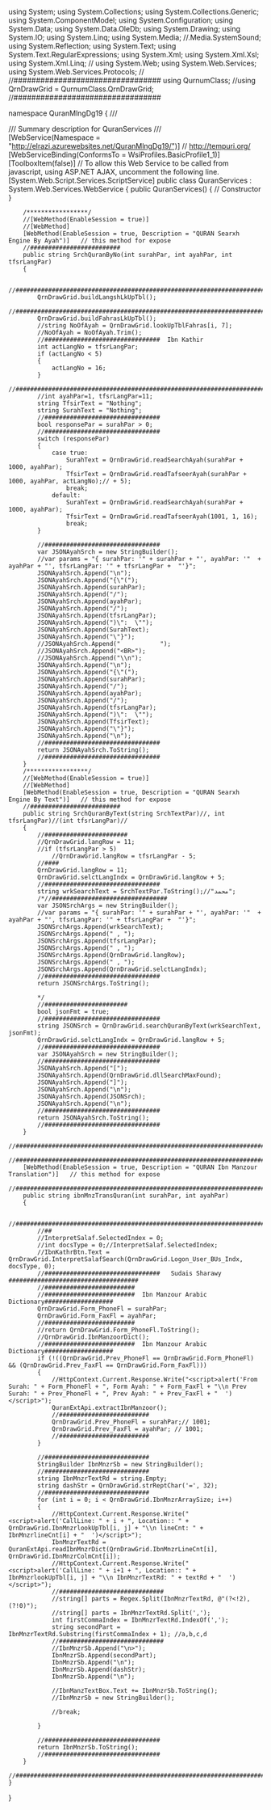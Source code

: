 using System;
using System.Collections;
using System.Collections.Generic;
using System.ComponentModel;
using System.Configuration;
using System.Data;
using System.Data.OleDb;
using System.Drawing;
using System.IO;
using System.Linq;
using System.Media; //.Media.SystemSound;
using System.Reflection;
using System.Text;
using System.Text.RegularExpressions;
using System.Xml;
using System.Xml.Xsl;
using System.Xml.Linq;
//
using System.Web;
using System.Web.Services;
using System.Web.Services.Protocols;
//
//#################################
using QurnumClass;
//using QrnDrawGrid = QurnumClass.QrnDrawGrid;
//#################################

namespace QuranMlngDg19
{
    /// <summary>
    /// Summary description for QuranServices
    /// </summary>
    [WebService(Namespace = "http://elrazi.azurewebsites.net/QuranMlngDg19/")]  // http://tempuri.org/
    [WebServiceBinding(ConformsTo = WsiProfiles.BasicProfile1_1)]
    [ToolboxItem(false)]
    // To allow this Web Service to be called from javascript, using ASP.NET AJAX, uncomment the following line. 
    [System.Web.Script.Services.ScriptService]
    public class QuranServices : System.Web.Services.WebService
    {
        public QuranServices()
        {
            // Constructor
        }

        /*****************/
        //[WebMethod(EnableSession = true)]
        //[WebMethod]
        [WebMethod(EnableSession = true, Description = "QURAN Searxh Engine By Ayah")]   // this method for expose
        //#########################
        public string SrchQuranByNo(int surahPar, int ayahPar, int tfsrLangPar)
        {

            //########################################################################
            QrnDrawGrid.buildLangshLkUpTbl();
            //########################################################################
            QrnDrawGrid.buildFahrasLkUpTbl();
            //string NoOfAyah = QrnDrawGrid.lookUpTblFahras[i, 7];
            //NoOfAyah = NoOfAyah.Trim();
            //################################  Ibn Kathir
            int actLangNo = tfsrLangPar;
            if (actLangNo < 5)
            {
                actLangNo = 16;
            }
            //########################################################################
            //int ayahPar=1, tfsrLangPar=11;
            string TfsirText = "Nothing";
            string SurahText = "Nothing";
            //################################
            bool responsePar = surahPar > 0;
            //################################
            switch (responsePar)
            {
                case true:
                    SurahText = QrnDrawGrid.readSearchAyah(surahPar + 1000, ayahPar);
                    TfsirText = QrnDrawGrid.readTafseerAyah(surahPar + 1000, ayahPar, actLangNo);// + 5);
                    break;
                default:
                    SurahText = QrnDrawGrid.readSearchAyah(surahPar + 1000, ayahPar);
                    TfsirText = QrnDrawGrid.readTafseerAyah(1001, 1, 16);
                    break;
            }

            //################################
            var JSONAyahSrch = new StringBuilder();
            //var params = "{ surahPar: '" + surahPar + "', ayahPar: '"  + ayahPar + "', tfsrLangPar: '" + tfsrLangPar +  "'}";
            JSONAyahSrch.Append("\n");
            JSONAyahSrch.Append("{\"(");
            JSONAyahSrch.Append(surahPar);
            JSONAyahSrch.Append("/");
            JSONAyahSrch.Append(ayahPar);
            JSONAyahSrch.Append("/");
            JSONAyahSrch.Append(tfsrLangPar);
            JSONAyahSrch.Append(")\":  \"");
            JSONAyahSrch.Append(SurahText);
            JSONAyahSrch.Append("\"}");
            //JSONAyahSrch.Append("           ");
            //JSONAyahSrch.Append("<BR>");
            //JSONAyahSrch.Append("\\n");
            JSONAyahSrch.Append("\n");
            JSONAyahSrch.Append("{\"(");
            JSONAyahSrch.Append(surahPar);
            JSONAyahSrch.Append("/");
            JSONAyahSrch.Append(ayahPar);
            JSONAyahSrch.Append("/");
            JSONAyahSrch.Append(tfsrLangPar);
            JSONAyahSrch.Append(")\":  \"");
            JSONAyahSrch.Append(TfsirText);
            JSONAyahSrch.Append("\"}");
            JSONAyahSrch.Append("\n");
            //################################
            return JSONAyahSrch.ToString();
            //################################
        }
        /*****************/
        //[WebMethod(EnableSession = true)]
        //[WebMethod]
        [WebMethod(EnableSession = true, Description = "QURAN Searxh Engine By Text")]   // this method for expose
        //#########################
        public string SrchQuranByText(string SrchTextPar)//, int tfsrLangPar)//(int tfsrLangPar)//
        {
            //#######################
            //QrnDrawGrid.langRow = 11;
            //if (tfsrLangPar > 5)
                //QrnDrawGrid.langRow = tfsrLangPar - 5;
            //####
            QrnDrawGrid.langRow = 11;
            QrnDrawGrid.selctLangIndx = QrnDrawGrid.langRow + 5;
            //################################
            string wrkSearchText = SrchTextPar.ToString();//"محمد";
            /*//################################
            var JSONSrchArgs = new StringBuilder();
            //var params = "{ surahPar: '" + surahPar + "', ayahPar: '"  + ayahPar + "', tfsrLangPar: '" + tfsrLangPar +  "'}";
            JSONSrchArgs.Append(wrkSearchText);
            JSONSrchArgs.Append(" , ");
            JSONSrchArgs.Append(tfsrLangPar);
            JSONSrchArgs.Append(" , ");
            JSONSrchArgs.Append(QrnDrawGrid.langRow);
            JSONSrchArgs.Append(" , ");
            JSONSrchArgs.Append(QrnDrawGrid.selctLangIndx);
            //################################
            return JSONSrchArgs.ToString();
            
            */
            //#######################
            bool jsonFmt = true;
            //################################
            string JSONSrch = QrnDrawGrid.searchQuranByText(wrkSearchText, jsonFmt);
            QrnDrawGrid.selctLangIndx = QrnDrawGrid.langRow + 5;
            //################################
            var JSONAyahSrch = new StringBuilder();
            //################################
            JSONAyahSrch.Append("[");
            JSONAyahSrch.Append(QrnDrawGrid.dllSearchMaxFound);
            JSONAyahSrch.Append("]");
            JSONAyahSrch.Append("\n");
            JSONAyahSrch.Append(JSONSrch);
            JSONAyahSrch.Append("\n");
            //################################
            return JSONAyahSrch.ToString(); 
            //################################
        }
        //########################################################################
        //########################################################################
        [WebMethod(EnableSession = true, Description = "QURAN Ibn Manzour Translation")]   // this method for expose
        //########################################################################
        public string ibnMnzTransQuran(int surahPar, int ayahPar)
        {

            //########################################################################
            //##
            //InterpretSalaf.SelectedIndex = 0; 
            //int docsType = 0;//InterpretSalaf.SelectedIndex;
            //IbnKathrBtn.Text = QrnDrawGrid.InterpretSalafSearch(QrnDrawGrid.Logon_User_BUs_Indx, docsType, 0);
            //################################   Sudais Sharawy ####################################
            //#########################
            //#########################  Ibn Manzour Arabic Dictionary###################
            QrnDrawGrid.Form_PhoneFl = surahPar;
            QrnDrawGrid.Form_FaxFl = ayahPar;
            //#########################
            //return QrnDrawGrid.Form_PhoneFl.ToString();
            //QrnDrawGrid.IbnManzoorDict();
            //#########################  Ibn Manzour Arabic Dictionary###################
            if (!((QrnDrawGrid.Prev_PhoneFl == QrnDrawGrid.Form_PhoneFl) && (QrnDrawGrid.Prev_FaxFl == QrnDrawGrid.Form_FaxFl)))
            {
                //HttpContext.Current.Response.Write("<script>alert('From Surah: " + Form_PhoneFl + ", Form Ayah: " + Form_FaxFl + "\\n Prev Surah: " + Prev_PhoneFl + ", Prev Ayah: " + Prev_FaxFl + "  ')</script>");
                QuranExtApi.extractIbnManzoor();
                //#########################
                QrnDrawGrid.Prev_PhoneFl = surahPar;// 1001;
                QrnDrawGrid.Prev_FaxFl = ayahPar; // 1001;
                //#########################
            }

            //#############################
            StringBuilder IbnMnzrSb = new StringBuilder();
            //#############################
            string IbnMnzrTextRd = string.Empty;
            string dashStr = QrnDrawGrid.strReptChar('=', 32);
            //#############################
            for (int i = 0; i < QrnDrawGrid.IbnMnzrArraySize; i++)
            {
                //HttpContext.Current.Response.Write("<script>alert('CallLine: " + i + ", Location:: " + QrnDrawGrid.IbnMnzrlookUpTbl[i, j] + "\\n lineCnt: " + IbnMnzrlineCnt[i] + "  ')</script>");
                IbnMnzrTextRd = QuranExtApi.readIbnMnzrDict(QrnDrawGrid.IbnMnzrLineCnt[i], QrnDrawGrid.IbnMnzrColmCnt[i]);
                //HttpContext.Current.Response.Write("<script>alert('CallLine: " + i+1 + ", Location:: " + IbnMnzrlookUpTbl[i, j] + "\\n IbnMnzrTextRd: " + textRd + "  ')</script>");
                //#############################
                //string[] parts = Regex.Split(IbnMnzrTextRd, @"(?<!2),(?!0)");
                //string[] parts = IbnMnzrTextRd.Split(',');
                int firstCommaIndex = IbnMnzrTextRd.IndexOf(',');
                string secondPart = IbnMnzrTextRd.Substring(firstCommaIndex + 1); //a,b,c,d
                //#############################
                //IbnMnzrSb.Append("\n>");
                IbnMnzrSb.Append(secondPart);
                IbnMnzrSb.Append("\n");
                IbnMnzrSb.Append(dashStr);
                IbnMnzrSb.Append("\n");

                //IbnManzTextBox.Text += IbnMnzrSb.ToString();
                //IbnMnzrSb = new StringBuilder();

                //break;

            }

            //################################
            return IbnMnzrSb.ToString();
            //################################
        }
        //########################################################################
    }
}
